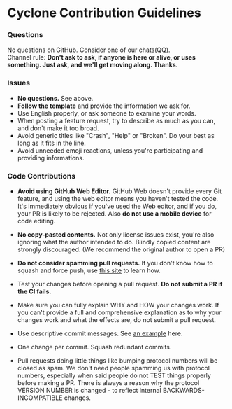 # Cyclone Contribution Guidelines

### Questions

No questions on GitHub. Consider one of our chats(QQ).  
Channel rule: **Don't ask to ask, if anyone is here or alive, or uses something. Just ask, and we'll get moving along. Thanks.**

### Issues

- **No questions.** See above.
- **Follow the template** and provide the information we ask for.
- Use English properly, or ask someone to examine your words.
- When posting a feature request, try to describe as much as you can, and don't make it too broad.
- Avoid generic titles like "Crash", "Help" or "Broken". Do your best as long as it fits in the line.
- Avoid unneeded emoji reactions, unless you're participating and providing informations.

### Code Contributions

- **Avoid using GitHub Web Editor.** GitHub Web doesn't provide every Git feature, and using the web editor means you haven't tested the code. It's immediately obvious if you've used the Web editor, and if you do, your PR is likely to be rejected. Also **do not use a mobile device** for code editing.

- **No copy-pasted contents.** Not only license issues exist, you're also ignoring what the author intended to do. Blindly copied content are strongly discouraged. (We recommend the original author to open a PR)

- **Do not consider spamming pull requests.** If you don't know how to squash and force push, use [this site](https://github.com/edx/edx-platform/wiki/How-to-Rebase-a-Pull-Request) to learn how.

- Test your changes before opening a pull request. **Do not submit a PR if the CI fails.**

- Make sure you can fully explain WHY and HOW your changes work. If you can't provide a full and comprehensive explanation as to why your changes work and what the effects are, do not submit a pull request.

- Use descriptive commit messages. See [an example](http://tbaggery.com/2008/04/19/a-note-about-git-commit-messages.html) here.

- One change per commit. Squash redundant commits.

- Pull requests doing little things like bumping protocol numbers will be closed as spam. We don't need people spamming us with protocol numbers, especially when said people do not TEST things properly before making a PR. There is always a reason why the protocol VERSION NUMBER is changed - to reflect internal BACKWARDS-INCOMPATIBLE changes.
